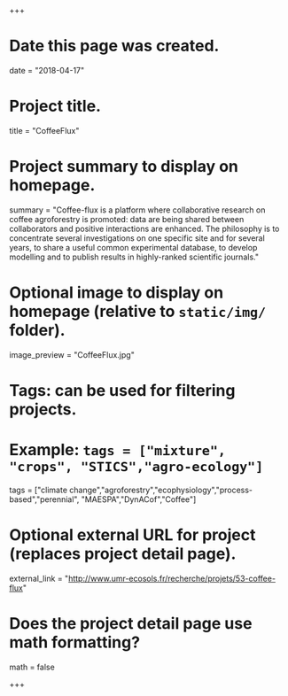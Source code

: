 +++
# Date this page was created.
date = "2018-04-17"

# Project title.
title = "CoffeeFlux"

# Project summary to display on homepage.
summary = "Coffee-flux is a platform where collaborative research on coffee agroforestry is promoted: data are being shared between collaborators and positive interactions are enhanced. The philosophy is to concentrate several investigations on one specific site and for several years, to share a useful common experimental database, to develop modelling and to publish results in highly-ranked scientific journals."

# Optional image to display on homepage (relative to `static/img/` folder).
image_preview = "CoffeeFlux.jpg"

# Tags: can be used for filtering projects.
# Example: `tags = ["mixture", "crops", "STICS","agro-ecology"]`
tags = ["climate change","agroforestry","ecophysiology","process-based","perennial",
        "MAESPA","DynACof","Coffee"]

# Optional external URL for project (replaces project detail page).
external_link = "http://www.umr-ecosols.fr/recherche/projets/53-coffee-flux"

# Does the project detail page use math formatting?
math = false

+++

